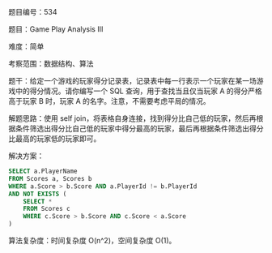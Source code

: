 题目编号：534

题目：Game Play Analysis III

难度：简单

考察范围：数据结构、算法

题干：给定一个游戏的玩家得分记录表，记录表中每一行表示一个玩家在某一场游戏中的得分情况。请你编写一个 SQL 查询，用于查找当且仅当玩家 A 的得分严格高于玩家 B 时，玩家 A 的名字。注意，不需要考虑平局的情况。

解题思路：使用 self join，将表格自身连接，找到得分比自己低的玩家，然后再根据条件筛选出得分比自己低的玩家中得分最高的玩家，最后再根据条件筛选出得分比最高的玩家低的玩家即可。

解决方案：

```sql
SELECT a.PlayerName
FROM Scores a, Scores b
WHERE a.Score > b.Score AND a.PlayerId != b.PlayerId
AND NOT EXISTS (
    SELECT *
    FROM Scores c
    WHERE c.Score > b.Score AND c.Score < a.Score
)
``` 

算法复杂度：时间复杂度 O(n^2)，空间复杂度 O(1)。